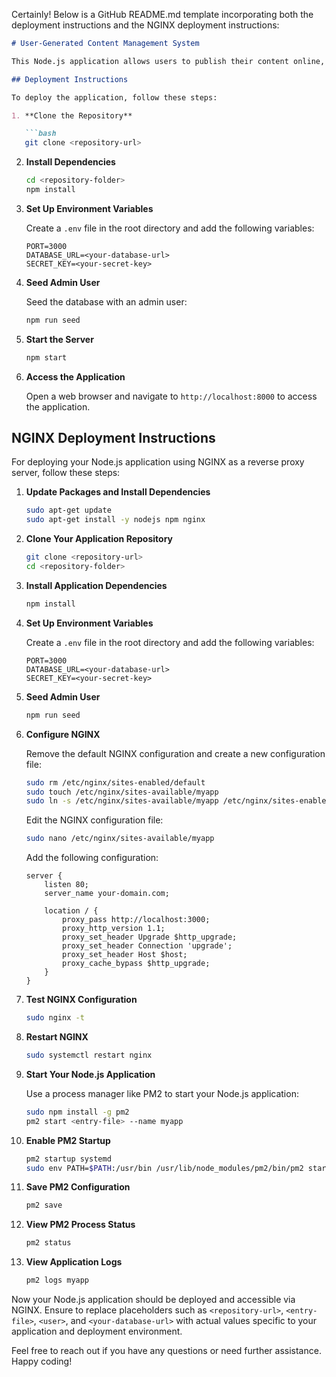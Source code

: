 Certainly! Below is a GitHub README.md template incorporating both the deployment instructions and the NGINX deployment instructions:

```markdown
# User-Generated Content Management System

This Node.js application allows users to publish their content online, manage posts, and apply CRUD operations with pagination. It enforces a strong schema, supports tagging, implements a role-based system, and restricts post creation before a certain time.

## Deployment Instructions

To deploy the application, follow these steps:

1. **Clone the Repository**

   ```bash
   git clone <repository-url>
   ```

2. **Install Dependencies**

   ```bash
   cd <repository-folder>
   npm install
   ```

3. **Set Up Environment Variables**

   Create a `.env` file in the root directory and add the following variables:

   ```plaintext
   PORT=3000
   DATABASE_URL=<your-database-url>
   SECRET_KEY=<your-secret-key>
   ```

4. **Seed Admin User**

   Seed the database with an admin user:

   ```bash
   npm run seed
   ```

5. **Start the Server**

   ```bash
   npm start
   ```

6. **Access the Application**

   Open a web browser and navigate to `http://localhost:8000` to access the application.

## NGINX Deployment Instructions

For deploying your Node.js application using NGINX as a reverse proxy server, follow these steps:

1. **Update Packages and Install Dependencies**

   ```bash
   sudo apt-get update
   sudo apt-get install -y nodejs npm nginx
   ```

2. **Clone Your Application Repository**

   ```bash
   git clone <repository-url>
   cd <repository-folder>
   ```

3. **Install Application Dependencies**

   ```bash
   npm install
   ```

4. **Set Up Environment Variables**

   Create a `.env` file in the root directory and add the following variables:

   ```plaintext
   PORT=3000
   DATABASE_URL=<your-database-url>
   SECRET_KEY=<your-secret-key>
   ```

5. **Seed Admin User**

   ```bash
   npm run seed
   ```

6. **Configure NGINX**

   Remove the default NGINX configuration and create a new configuration file:

   ```bash
   sudo rm /etc/nginx/sites-enabled/default
   sudo touch /etc/nginx/sites-available/myapp
   sudo ln -s /etc/nginx/sites-available/myapp /etc/nginx/sites-enabled/myapp
   ```

   Edit the NGINX configuration file:

   ```bash
   sudo nano /etc/nginx/sites-available/myapp
   ```

   Add the following configuration:

   ```nginx
   server {
       listen 80;
       server_name your-domain.com;

       location / {
           proxy_pass http://localhost:3000;
           proxy_http_version 1.1;
           proxy_set_header Upgrade $http_upgrade;
           proxy_set_header Connection 'upgrade';
           proxy_set_header Host $host;
           proxy_cache_bypass $http_upgrade;
       }
   }
   ```

7. **Test NGINX Configuration**

   ```bash
   sudo nginx -t
   ```

8. **Restart NGINX**

   ```bash
   sudo systemctl restart nginx
   ```

9. **Start Your Node.js Application**

   Use a process manager like PM2 to start your Node.js application:

   ```bash
   sudo npm install -g pm2
   pm2 start <entry-file> --name myapp
   ```

10. **Enable PM2 Startup**

    ```bash
    pm2 startup systemd
    sudo env PATH=$PATH:/usr/bin /usr/lib/node_modules/pm2/bin/pm2 startup systemd -u <user> --hp /home/<user>
    ```

11. **Save PM2 Configuration**

    ```bash
    pm2 save
    ```

12. **View PM2 Process Status**

    ```bash
    pm2 status
    ```

13. **View Application Logs**

    ```bash
    pm2 logs myapp
    ```

Now your Node.js application should be deployed and accessible via NGINX. Ensure to replace placeholders such as `<repository-url>`, `<entry-file>`, `<user>`, and `<your-database-url>` with actual values specific to your application and deployment environment.

Feel free to reach out if you have any questions or need further assistance. Happy coding!
```
